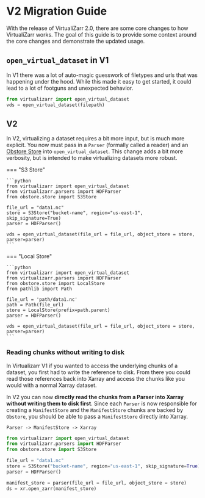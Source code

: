 # V2 Migration Guide


With the release of VirtualiZarr 2.0, there are some core changes to how VirtualiZarr works. The goal of this guide is to provide some context around the core changes and demonstrate the updated usage.

## `open_virtual_dataset` in V1

In V1 there was a lot of auto-magic guesswork of filetypes and urls that was happening under the hood.
While this made it easy to get started, it could lead to a lot of footguns and unexpected behavior.

```python
from virtualizarr import open_virtual_dataset
vds = open_virtual_dataset(filepath)
```

## V2
In V2, virtualizing a dataset requires a bit more input, but is much more explicit.
You now must pass in a `Parser` (formally called a reader) and an [Obstore Store](https://developmentseed.org/obstore/latest/getting-started/#constructing-a-store) into `open_virtual_dataset`.
This change adds a bit more verbosity, but is intended to make virtualizing datasets more robust.

=== "S3 Store"

    ```python
    from virtualizarr import open_virtual_dataset
    from virtualizarr.parsers import HDFParser
    from obstore.store import S3Store

    file_url = "data1.nc"
    store = S3Store("bucket-name", region="us-east-1", skip_signature=True)
    parser = HDFParser()

    vds = open_virtual_dataset(file_url = file_url, object_store = store, parser=parser)
    ```

=== "Local Store"

    ```python
    from virtualizarr import open_virtual_dataset
    from virtualizarr.parsers import HDFParser
    from obstore.store import LocalStore
    from pathlib import Path

    file_url = 'path/data1.nc'
    path = Path(file_url)
    store = LocalStore(prefix=path.parent)
    parser = HDFParser()

    vds = open_virtual_dataset(file_url = file_url, object_store = store, parser=parser)
    ```



### Reading chunks without writing to disk
In Virtualizarr V1 if you wanted to access the underlying chunks of a dataset, you first had to write the reference to disk. From there you could read those references back into Xarray and access the chunks like you would with a normal Xarray dataset.

In V2 you can now **directly read the chunks from a Parser into Xarray without writing them to disk first**.
Since each `Parser` is now responsible for creating a `ManifestStore` and the `ManifestStore` chunks are backed by `Obstore`, you should be able to pass a `ManifestStore` directly into Xarray.

`Parser -> ManifestStore -> Xarray`

```python
from virtualizarr import open_virtual_dataset
from virtualizarr.parsers import HDFParser
from obstore.store import S3Store

file_url = "data1.nc"
store = S3Store("bucket-name", region="us-east-1", skip_signature=True)
parser = HDFParser()

manifest_store = parser(file_url = file_url, object_store = store)
ds = xr.open_zarr(manifest_store)
```
